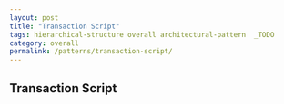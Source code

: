 ```yaml
---
layout: post
title: "Transaction Script"
tags: hierarchical-structure overall architectural-pattern  _TODO
category: overall
permalink: /patterns/transaction-script/
---
```


## Transaction Script
